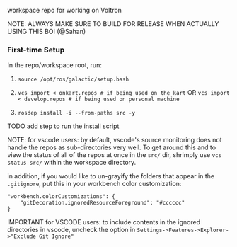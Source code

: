 workspace repo for working on Voltron

NOTE: ALWAYS MAKE SURE TO BUILD FOR RELEASE WHEN ACTUALLY USING THIS BOI (@Sahan)

### First-time Setup

In the repo/workspace root, run:


1) `source /opt/ros/galactic/setup.bash`

2) `vcs import < onkart.repos # if being used on the kart` OR `vcs import < develop.repos # if being used on personal machine`


3) `rosdep install -i --from-paths src -y`

TODO add step to run the install script

NOTE: for vscode users: by default, vscode's source monitoring does not handle the repos as sub-directories very well. To get around this and to view the status of all of the repos at once in the `src/` dir, shrimply use `vcs status src/` within the workspace directory.

in addition, if you would like to un-grayify the folders that appear in the `.gitignore`, put this in your workbench color customization:
```
"workbench.colorCustomizations": {
    "gitDecoration.ignoredResourceForeground": "#cccccc"
}
```

IMPORTANT for VSCODE users: to include contents in the ignored directories in vscode, uncheck the option in 
`Settings->Features->Explorer->"Exclude Git Ignore"`